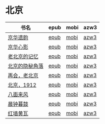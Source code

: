 # 北京

| 书名 | epub | mobi | azw3 |
| --- | --- | --- | --- |
| [京华遗韵](http://ct.dalanmei.com/f/31084289-571708769-c00106) | [epub](http://ct.dalanmei.com/f/31084289-571708769-c00106) | [mobi](http://ct.dalanmei.com/f/31084289-572115335-f2c74c) | [azw3](http://ct.dalanmei.com/f/31084289-572137051-7ca884) |
| [京华心影](http://ct.dalanmei.com/f/31084289-571708718-db0757) | [epub](http://ct.dalanmei.com/f/31084289-571708718-db0757) | [mobi](http://ct.dalanmei.com/f/31084289-572115336-b5bf41) | [azw3](http://ct.dalanmei.com/f/31084289-572137070-ab7f12) |
| [老北京的记忆](http://ct.dalanmei.com/f/31084289-571652098-eb91ce) | [epub](http://ct.dalanmei.com/f/31084289-571652098-eb91ce) | [mobi](http://ct.dalanmei.com/f/31084289-572117545-a95041) | [azw3](http://ct.dalanmei.com/f/31084289-572180014-442594) |
| [北京的隐秘角落](http://ct.dalanmei.com/f/31084289-571635428-4d6372) | [epub](http://ct.dalanmei.com/f/31084289-571635428-4d6372) | [mobi](http://ct.dalanmei.com/f/31084289-572124486-968d74) | [azw3](http://ct.dalanmei.com/f/31084289-572184970-0a270e) |
| [再会，老北京](http://ct.dalanmei.com/f/31084289-571551949-69e8c0) | [epub](http://ct.dalanmei.com/f/31084289-571551949-69e8c0) | [mobi](http://ct.dalanmei.com/f/31084289-571879605-b59628) | [azw3](http://ct.dalanmei.com/f/31084289-572069128-e27fbf) |
| [北京，1912](http://ct.dalanmei.com/f/31084289-571581718-c5dd9f) | [epub](http://ct.dalanmei.com/f/31084289-571581718-c5dd9f) | [mobi](http://ct.dalanmei.com/f/31084289-571736860-d95e3f) | [azw3](http://ct.dalanmei.com/f/31084289-571861259-a1aa46) |
| [八面来风](None) | [epub](None) | [mobi](None) | [azw3](None) |
| [晨钟暮鼓](None) | [epub](None) | [mobi](None) | [azw3](None) |
| [红墙黄瓦](None) | [epub](None) | [mobi](None) | [azw3](None) |
